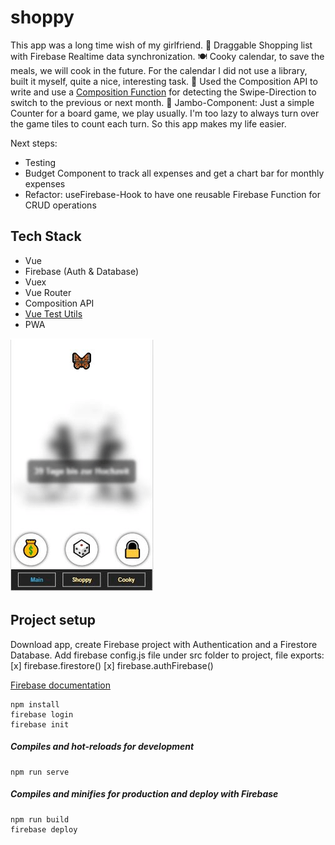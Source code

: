 # shoppy

This app was a long time wish of my girlfriend.
🛒 Draggable Shopping list with Firebase Realtime data synchronization.
🍽 Cooky calendar, to save the meals, we will cook in the future.
For the calendar I did not use a library, built it myself, quite a nice, interesting task.
📲 Used the Composition API to write and use a [Composition Function](https://github.com/LPF33/shoppy/blob/master/src/composables/useDetectSwipe.js) for detecting the Swipe-Direction to switch to the previous or next month.
🎲 Jambo-Component: Just a simple Counter for a board game, we play usually. I'm too lazy to always turn over the game tiles to count each turn. So this app makes my life easier.

Next steps:

- Testing
- Budget Component to track all expenses and get a chart bar for monthly expenses
- Refactor: useFirebase-Hook to have one reusable Firebase Function for CRUD operations

## Tech Stack

- Vue
- Firebase (Auth & Database)
- Vuex
- Vue Router
- Composition API
- [Vue Test Utils](https://vue-test-utils.vuejs.org/)
- PWA

![Shoppy](shoppy.gif)

## Project setup

Download app, create Firebase project with Authentication and a Firestore Database.
Add firebase config.js file under src folder to project, file exports:
[x] firebase.firestore()
[x] firebase.authFirebase()

[Firebase documentation](https://firebase.google.com/docs/build)

```
npm install
firebase login
firebase init
```

##### Compiles and hot-reloads for development

```
npm run serve
```

##### Compiles and minifies for production and deploy with Firebase

```
npm run build
firebase deploy
```
